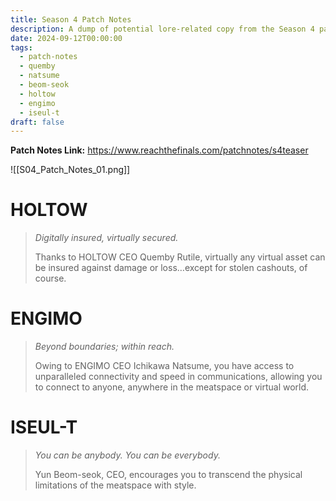 ```yaml
---
title: Season 4 Patch Notes
description: A dump of potential lore-related copy from the Season 4 patch notes.
date: 2024-09-12T00:00:00
tags:
  - patch-notes
  - quemby
  - natsume
  - beom-seok
  - holtow
  - engimo
  - iseul-t
draft: false
---
```

**Patch Notes Link:** https://www.reachthefinals.com/patchnotes/s4teaser

![[S04_Patch_Notes_01.png]]

# HOLTOW

>_Digitally insured, virtually secured._
>
>Thanks to HOLTOW CEO Quemby Rutile, virtually any virtual asset can be insured against damage or loss…except for stolen cashouts, of course.

# ENGIMO

>_Beyond boundaries; within reach._
>
>Owing to ENGIMO CEO Ichikawa Natsume, you have access to unparalleled connectivity and speed in communications, allowing you to connect to anyone, anywhere in the meatspace or virtual world.
# ISEUL-T

>_You can be anybody. You can be everybody._
>
>Yun Beom-seok, CEO, encourages you to transcend the physical limitations of the meatspace with style.